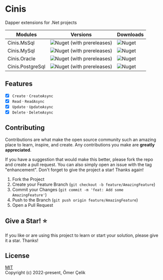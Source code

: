 ﻿# Cinis

Dapper extensions for .Net projects

| Modules          | Versions                                                                        | Downloads                                                  |
|------------------|---------------------------------------------------------------------------------|------------------------------------------------------------|
| Cinis.MsSql      | ![Nuget (with prereleases)](https://img.shields.io/nuget/vpre/Cinis.MsSql)      | ![Nuget](https://img.shields.io/nuget/dt/Cinis.MsSql)      |
| Cinis.MySql      | ![Nuget (with prereleases)](https://img.shields.io/nuget/vpre/Cinis.MySql)      | ![Nuget](https://img.shields.io/nuget/dt/Cinis.MySql)      |
| Cinis.Oracle     | ![Nuget (with prereleases)](https://img.shields.io/nuget/vpre/Cinis.Oracle)     | ![Nuget](https://img.shields.io/nuget/dt/Cinis.Oracle)     |
| Cinis.PostgreSql | ![Nuget (with prereleases)](https://img.shields.io/nuget/vpre/Cinis.PostgreSql) | ![Nuget](https://img.shields.io/nuget/dt/Cinis.PostgreSql) |

## Features

- [x] ```Create``` · ```CreateAsync```
- [x] ```Read``` · ```ReadAsync```
- [x] ```Update``` · ```UpdateAsync```
- [x] ```Delete``` · ```DeleteAsync```

## Contributing

Contributions are what make the open source community such an amazing place to learn, inspire, and create. Any contributions you make are **greatly appreciated**.

If you have a suggestion that would make this better, please fork the repo and create a pull request. You can also simply open an issue with the tag "enhancement".
Don't forget to give the project a star! Thanks again!

1. Fork the Project
2. Create your Feature Branch (`git checkout -b feature/AmazingFeature`)
3. Commit your Changes (`git commit -m 'feat: Add some AmazingFeature'`)
4. Push to the Branch (`git push origin feature/AmazingFeature`)
5. Open a Pull Request

## Give a Star! ⭐

If you like or are using this project to learn or start your solution, please give it a star. Thanks!

## License

[MIT](https://opensource.org/licenses/MIT)\
Copyright (c) 2022-present, Ömer Çelik
